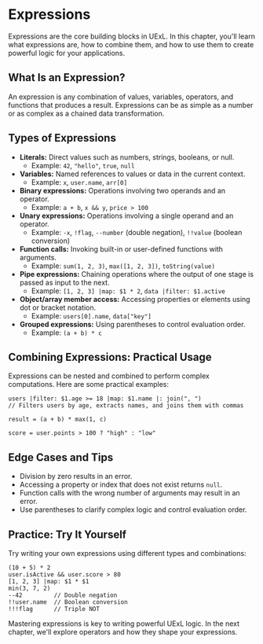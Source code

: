 # Expressions

Expressions are the core building blocks in UExL. In this chapter, you'll learn what expressions are, how to combine them, and how to use them to create powerful logic for your applications.

## What Is an Expression?
An expression is any combination of values, variables, operators, and functions that produces a result. Expressions can be as simple as a number or as complex as a chained data transformation.

## Types of Expressions
- **Literals:** Direct values such as numbers, strings, booleans, or null.
  - Example: `42`, `"hello"`, `true`, `null`
- **Variables:** Named references to values or data in the current context.
  - Example: `x`, `user.name`, `arr[0]`
- **Binary expressions:** Operations involving two operands and an operator.
  - Example: `a + b`, `x && y`, `price > 100`
- **Unary expressions:** Operations involving a single operand and an operator.
  - Example: `-x`, `!flag`, `--number` (double negation), `!!value` (boolean conversion)
- **Function calls:** Invoking built-in or user-defined functions with arguments.
  - Example: `sum(1, 2, 3)`, `max([1, 2, 3])`, `toString(value)`
- **Pipe expressions:** Chaining operations where the output of one stage is passed as input to the next.
  - Example: `[1, 2, 3] |map: $1 * 2`, `data |filter: $1.active`
- **Object/array member access:** Accessing properties or elements using dot or bracket notation.
  - Example: `users[0].name`, `data["key"]`
- **Grouped expressions:** Using parentheses to control evaluation order.
  - Example: `(a + b) * c`

## Combining Expressions: Practical Usage
Expressions can be nested and combined to perform complex computations. Here are some practical examples:
```
users |filter: $1.age >= 18 |map: $1.name |: join(", ")
// Filters users by age, extracts names, and joins them with commas

result = (a + b) * max(1, c)

score = user.points > 100 ? "high" : "low"
```

## Edge Cases and Tips
- Division by zero results in an error.
- Accessing a property or index that does not exist returns `null`.
- Function calls with the wrong number of arguments may result in an error.
- Use parentheses to clarify complex logic and control evaluation order.

## Practice: Try It Yourself
Try writing your own expressions using different types and combinations:
```
(10 + 5) * 2
user.isActive && user.score > 80
[1, 2, 3] |map: $1 * $1
min(3, 7, 2)
--42         // Double negation
!!user.name  // Boolean conversion
!!!flag      // Triple NOT
```

Mastering expressions is key to writing powerful UExL logic. In the next chapter, we'll explore operators and how they shape your expressions.